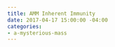 ```yaml
---
title: AMM Inherent Immunity
date: 2017-04-17 15:00:00 -04:00
categories:
- a-mysterious-mass
---
```


